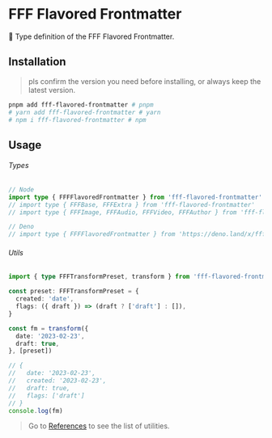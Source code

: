 # FFF Flavored Frontmatter

🌟 Type definition of the FFF Flavored Frontmatter.

## Installation

> pls confirm the version you need before installing, or always keep the latest version.

```bash
pnpm add fff-flavored-frontmatter # pnpm
# yarn add fff-flavored-frontmatter # yarn
# npm i fff-flavored-frontmatter # npm
```

## Usage

###### Types

```ts
// Node
import type { FFFFlavoredFrontmatter } from 'fff-flavored-frontmatter'
// import type { FFFBase, FFFExtra } from 'fff-flavored-frontmatter'
// import type { FFFImage, FFFAudio, FFFVideo, FFFAuthor } from 'fff-flavored-frontmatter'

// Deno
// import type { FFFFlavoredFrontmatter } from 'https://deno.land/x/fff/mod.ts'
```

###### Utils

```ts
import { type FFFTransformPreset, transform } from 'fff-flavored-frontmatter'

const preset: FFFTransformPreset = {
  created: 'date',
  flags: ({ draft }) => (draft ? ['draft'] : []),
}

const fm = transform({
  date: '2023-02-23',
  draft: true,
}, [preset])

// {
//   date: '2023-02-23',
//   created: '2023-02-23',
//   draft: true,
//   flags: ['draft']
// }
console.log(fm)
```

> Go to [References](https://fff.js.org/references/fff-flavored-frontmatter.html) to see the list of utilities.
